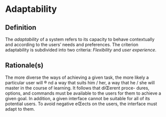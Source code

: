 # Adaptability

## Definition

The *adaptability* of a system refers to its capacity to behave contextually and according to the users’ needs and preferences.  The criterion adaptability is subdivided into two criteria: *Flexibility* and *user experience*.

## Rationale(s)

The more diverse the ways of achieving a given task, the more likely a particular user will ® nd a way that suits him / her, a way that he / she will master in the course of learning. It follows that diŒerent proce- dures, options, and commands must be available to the users for them to achieve a given goal. In addition, a given interface cannot be suitable for all of its potential users. To avoid negative eŒects on the users, the interface must adapt to them.